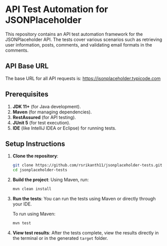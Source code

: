 # API Test Automation for JSONPlaceholder

This repository contains an API test automation framework for the JSONPlaceholder API. The tests cover various scenarios such as retrieving user information, posts, comments, and validating email formats in the comments.

## API Base URL

The base URL for all API requests is: https://jsonplaceholder.typicode.com


## Prerequisites

1. **JDK 11+** (for Java development).
2. **Maven** (for managing dependencies).
3. **RestAssured** (for API testing).
4. **JUnit 5** (for test execution).
5. **IDE** (like IntelliJ IDEA or Eclipse) for running tests.

## Setup Instructions

1. **Clone the repository**:
    ```bash
    git clone https://github.com/rsrikanth11/jsonplaceholder-tests.git
    cd jsonplaceholder-tests
    ```

2. **Build the project**:
    Using Maven, run:
    ```bash
    mvn clean install
    ```

3. **Run the tests**:
    You can run the tests using Maven or directly through your IDE.

    To run using Maven:
    ```bash
    mvn test
    ```

4. **View test results**:
    After the tests complete, view the results directly in the terminal or in the generated `target` folder.

